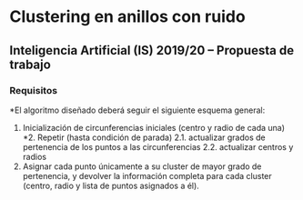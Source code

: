 # Clustering en anillos con ruido
## Inteligencia Artificial (IS) 2019/20 – Propuesta de trabajo

### Requisitos 
*El algoritmo diseñado deberá seguir el siguiente esquema general:
1. Inicialización de circunferencias iniciales (centro y radio de cada una)
*2. Repetir (hasta condición de parada)
2.1. actualizar grados de pertenencia de los puntos a las circunferencias
2.2. actualizar centros y radios
3. Asignar cada punto únicamente a su cluster de mayor grado de pertenencia, y devolver la información completa para cada cluster (centro, radio y lista de puntos asignados a él).
